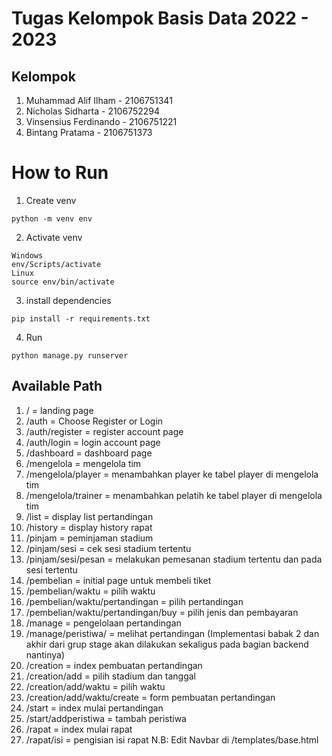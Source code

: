 # Tugas Kelompok Basis Data 2022 - 2023

## Kelompok
1. Muhammad Alif Ilham - 2106751341
2. Nicholas Sidharta - 2106752294
3. Vinsensius Ferdinando - 2106751221
4. Bintang Pratama - 2106751373

# How to Run
1. Create venv
```
python -m venv env
```

2. Activate venv
```
Windows
env/Scripts/activate
Linux
source env/bin/activate
```

3. install dependencies
```
pip install -r requirements.txt
```

4. Run
```
python manage.py runserver
```

## Available Path
1. / = landing page
2. /auth = Choose Register or Login
3. /auth/register = register account page
4. /auth/login = login account page
5. /dashboard = dashboard page
6. /mengelola = mengelola tim
7. /mengelola/player = menambahkan player ke tabel player di mengelola tim
8. /mengelola/trainer = menambahkan pelatih ke tabel player di mengelola tim
9. /list = display list pertandingan
10. /history = display history rapat
11. /pinjam = peminjaman stadium
12. /pinjam/sesi = cek sesi stadium tertentu
13. /pinjam/sesi/pesan = melakukan pemesanan stadium tertentu dan pada sesi tertentu
14. /pembelian = initial page untuk membeli tiket
15. /pembelian/waktu = pilih waktu
16. /pembelian/waktu/pertandingan = pilih pertandingan
17. /pembelian/waktu/pertandingan/buy = pilih jenis dan pembayaran
18. /manage = pengelolaan pertandingan
19. /manage/peristiwa/ = melihat pertandingan (Implementasi babak 2 dan akhir dari grup stage akan dilakukan sekaligus pada bagian backend nantinya)
20. /creation = index pembuatan pertandingan
21. /creation/add = pilih stadium dan tanggal
22. /creation/add/waktu = pilih waktu
23. /creation/add/waktu/create = form pembuatan pertandingan
24. /start = index mulai pertandingan
25. /start/addperistiwa = tambah peristiwa
26. /rapat = index mulai rapat
27. /rapat/isi = pengisian isi rapat
N.B: Edit Navbar di /templates/base.html

